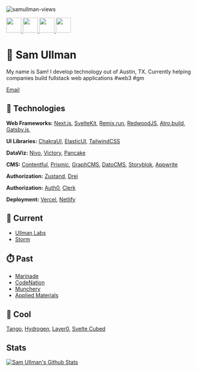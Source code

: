 <p align="left"> <img src="https://komarev.com/ghpvc/?username=samullman&label=Profile%20views&color=0e75b6&style=flat" alt="samullman-views" /> </p>

<a href="https://www.linkedin.com/in/samullman/">
  <img src="https://upload.wikimedia.org/wikipedia/commons/c/ca/LinkedIn_logo_initials.png" style="width:40px;" />
</a>

<a href="https://chess.com/sullman" target="_blank">
  <img src="https://images.chesscomfiles.com/uploads/v1/images_users/tiny_mce/SamCopeland/phpmeXx6V.png" style="width:40px;" />
</a>

<a href="https://instagram.com/samullman">
  <img src="https://upload.wikimedia.org/wikipedia/commons/thumb/e/e7/Instagram_logo_2016.svg/1280px-Instagram_logo_2016.svg.png" style="width:40px;" />
</a>

<a href="https://twitter.com/samullman">
  <img src="https://upload.wikimedia.org/wikipedia/commons/thumb/4/4f/Twitter-logo.svg/1024px-Twitter-logo.svg.png" style="width:40px;" />
</a>

# 👋 Sam Ullman
My name is Sam! I develop technology out of Austin, TX. Currently helping companies build fullstack web applications #web3 #gm

[Email](mailto:samullman@gmail.com)

## 👾 Technologies

**Web Frameworks:** [Next.js](https://nextjs.org/), [SvelteKit](https://sveltekit.com/), [Remix.run](https://remix.run/), [RedwoodJS](https://redwoodjs.com/), [Atro.build](https://astro.build/), [Gatsby.js](https://www.gatsbyjs.com/),

**UI Libraries:** [ChakraUI](https://chakra-ui.com/), [ElasticUI](https://elastic.github.io/eui/#/), [TailwindCSS](https://tailwindcss.com/)

**DataViz:** [Nivo](https://nivo.rocks/), [Victory](https://formidable.com/open-source/victory/), [Pancake](https://pancake-charts.surge.sh/)

**CMS:** [Contentful](https://contentful.com/), [Prismic](https://prismic.io/), [GraphCMS](https://graphcms.com/), [DatoCMS](https://www.datocms.com/), [Storyblok](https://www.storyblok.com/home), [Appwrite](https://appwrite.io/)

**Authorization:** [Zustand](https://zustand.sh), [Drei](https://github.com/pmndrs)

**Authorization:** [Auth0](https://auth0.com/), [Clerk](https://clerk.dev)

**Deployment:** [Vercel](https://vercel.com/), [Netlify](https://netlify.com/)

## 🧃 Current 
* [Ullman Labs](https://ullmanlabs.io/)
* [Storm](https://storm.com/)


## ⏱️ Past
* [Marinade](https://marinade.finance/)
* [CodeNation](https://codenation.org/)
* [Munchery](https://www.munchery.com/)
* [Applied Materials](https://www.appliedmaterials.com/interactive-proxy/)

## 🧊 Cool
[Tango](https://www.tango.us/), [Hydrogen](https://hydrogen.shopify.dev/), [Layer0](https://layer0.co/), [Svelte Cubed](https://svelte-cubed.vercel.app/)


## Stats

[![Sam Ullman's Github Stats](https://github-readme-stats.vercel.app/api?username=samullman)](https://github.com/samullman)

